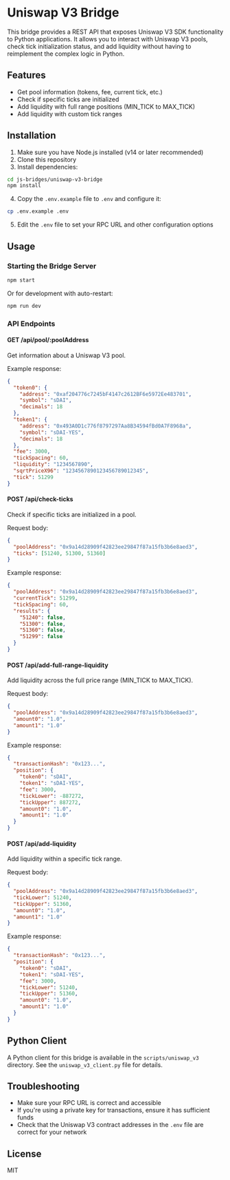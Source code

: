 # Uniswap V3 Bridge

This bridge provides a REST API that exposes Uniswap V3 SDK functionality to Python applications. It allows you to interact with Uniswap V3 pools, check tick initialization status, and add liquidity without having to reimplement the complex logic in Python.

## Features

- Get pool information (tokens, fee, current tick, etc.)
- Check if specific ticks are initialized
- Add liquidity with full range positions (MIN_TICK to MAX_TICK)
- Add liquidity with custom tick ranges

## Installation

1. Make sure you have Node.js installed (v14 or later recommended)
2. Clone this repository
3. Install dependencies:

```bash
cd js-bridges/uniswap-v3-bridge
npm install
```

4. Copy the `.env.example` file to `.env` and configure it:

```bash
cp .env.example .env
```

5. Edit the `.env` file to set your RPC URL and other configuration options

## Usage

### Starting the Bridge Server

```bash
npm start
```

Or for development with auto-restart:

```bash
npm run dev
```

### API Endpoints

#### GET /api/pool/:poolAddress

Get information about a Uniswap V3 pool.

Example response:
```json
{
  "token0": {
    "address": "0xaf204776c7245bF4147c2612BF6e5972Ee483701",
    "symbol": "sDAI",
    "decimals": 18
  },
  "token1": {
    "address": "0x493A0D1c776f8797297Aa8B34594fBd0A7F8968a",
    "symbol": "sDAI-YES",
    "decimals": 18
  },
  "fee": 3000,
  "tickSpacing": 60,
  "liquidity": "1234567890",
  "sqrtPriceX96": "1234567890123456789012345",
  "tick": 51299
}
```

#### POST /api/check-ticks

Check if specific ticks are initialized in a pool.

Request body:
```json
{
  "poolAddress": "0x9a14d28909f42823ee29847f87a15fb3b6e8aed3",
  "ticks": [51240, 51300, 51360]
}
```

Example response:
```json
{
  "poolAddress": "0x9a14d28909f42823ee29847f87a15fb3b6e8aed3",
  "currentTick": 51299,
  "tickSpacing": 60,
  "results": {
    "51240": false,
    "51300": false,
    "51360": false,
    "51299": false
  }
}
```

#### POST /api/add-full-range-liquidity

Add liquidity across the full price range (MIN_TICK to MAX_TICK).

Request body:
```json
{
  "poolAddress": "0x9a14d28909f42823ee29847f87a15fb3b6e8aed3",
  "amount0": "1.0",
  "amount1": "1.0"
}
```

Example response:
```json
{
  "transactionHash": "0x123...",
  "position": {
    "token0": "sDAI",
    "token1": "sDAI-YES",
    "fee": 3000,
    "tickLower": -887272,
    "tickUpper": 887272,
    "amount0": "1.0",
    "amount1": "1.0"
  }
}
```

#### POST /api/add-liquidity

Add liquidity within a specific tick range.

Request body:
```json
{
  "poolAddress": "0x9a14d28909f42823ee29847f87a15fb3b6e8aed3",
  "tickLower": 51240,
  "tickUpper": 51360,
  "amount0": "1.0",
  "amount1": "1.0"
}
```

Example response:
```json
{
  "transactionHash": "0x123...",
  "position": {
    "token0": "sDAI",
    "token1": "sDAI-YES",
    "fee": 3000,
    "tickLower": 51240,
    "tickUpper": 51360,
    "amount0": "1.0",
    "amount1": "1.0"
  }
}
```

## Python Client

A Python client for this bridge is available in the `scripts/uniswap_v3` directory. See the `uniswap_v3_client.py` file for details.

## Troubleshooting

- Make sure your RPC URL is correct and accessible
- If you're using a private key for transactions, ensure it has sufficient funds
- Check that the Uniswap V3 contract addresses in the `.env` file are correct for your network

## License

MIT 